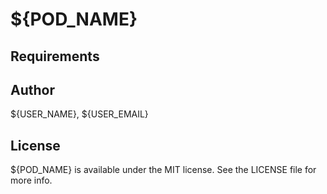 # ${POD_NAME}

## Requirements

## Author

${USER_NAME}, ${USER_EMAIL}

## License

${POD_NAME} is available under the MIT license. See the LICENSE file for more info.
